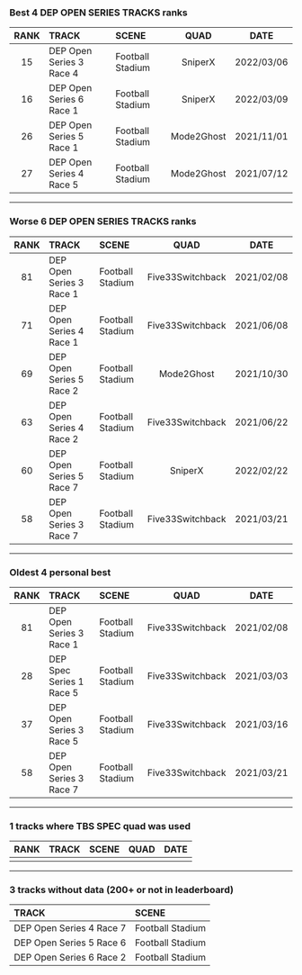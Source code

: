 ### Best 4 DEP OPEN SERIES TRACKS ranks
|RANK|TRACK|SCENE|QUAD|DATE|
|:---:|:---|:---|:---:|:---:|
|15|DEP Open Series 3 Race 4|Football Stadium|SniperX|2022/03/06|
|16|DEP Open Series 6 Race 1|Football Stadium|SniperX|2022/03/09|
|26|DEP Open Series 5 Race 1|Football Stadium|Mode2Ghost|2021/11/01|
|27|DEP Open Series 4 Race 5|Football Stadium|Mode2Ghost|2021/07/12|
---
### Worse 6 DEP OPEN SERIES TRACKS ranks
|RANK|TRACK|SCENE|QUAD|DATE|
|:---:|:---|:---|:---:|:---:|
|81|DEP Open Series 3 Race 1|Football Stadium|Five33Switchback|2021/02/08|
|71|DEP Open Series 4 Race 1|Football Stadium|Five33Switchback|2021/06/08|
|69|DEP Open Series 5 Race 2|Football Stadium|Mode2Ghost|2021/10/30|
|63|DEP Open Series 4 Race 2|Football Stadium|Five33Switchback|2021/06/22|
|60|DEP Open Series 5 Race 7|Football Stadium|SniperX|2022/02/22|
|58|DEP Open Series 3 Race 7|Football Stadium|Five33Switchback|2021/03/21|
---
### Oldest 4 personal best
|RANK|TRACK|SCENE|QUAD|DATE|
|:---:|:---|:---|:---:|:---:|
|81|DEP Open Series 3 Race 1|Football Stadium|Five33Switchback|2021/02/08|
|28|DEP Spec Series 1 Race 5|Football Stadium|Five33Switchback|2021/03/03|
|37|DEP Open Series 3 Race 5|Football Stadium|Five33Switchback|2021/03/16|
|58|DEP Open Series 3 Race 7|Football Stadium|Five33Switchback|2021/03/21|
---
### 1 tracks where TBS SPEC quad was used
|RANK|TRACK|SCENE|QUAD|DATE|
|:---:|:---|:---|:---:|:---:|
||||||
---
### 3 tracks without data (200+ or not in leaderboard)
|TRACK|SCENE|
|:---|:---|
|DEP Open Series 4 Race 7|Football Stadium|
|DEP Open Series 5 Race 6|Football Stadium|
|DEP Open Series 6 Race 2|Football Stadium|
